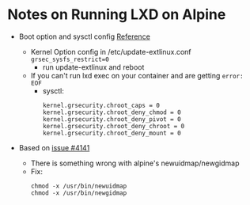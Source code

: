 # Notes on Running LXD on Alpine

+ Boot option and sysctl config [Reference](https://forum.alpinelinux.org/forum/pax-grsecurity/unprivileged-lxc-and-grsecurity-kernel)
  + Kernel Option config in /etc/update-extlinux.conf `grsec_sysfs_restrict=0` 
    + run update-extlinux and reboot
  + If you can't run lxd exec on your container and are getting `error: EOF`
    + sysctl:
      ```
      kernel.grsecurity.chroot_caps = 0
      kernel.grsecurity.chroot_deny_chmod = 0
      kernel.grsecurity.chroot_deny_pivot = 0
      kernel.grsecurity.chroot_deny_chroot = 0
      kernel.grsecurity.chroot_deny_mount = 0
      ```

+ Based on [issue #4141](https://github.com/lxc/lxd/issues/4141)
  + There is something wrong with alpine's newuidmap/newgidmap
  + Fix: 
    ```
    chmod -x /usr/bin/newuidmap
    chmod -x /usr/bin/newgidmap
    ```
